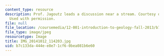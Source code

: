 ```yaml
---
content_type: resource
description: Prof. Jagoutz leads a discussion near a stream. Courtesy of Taylor Perron.
  Used with permission.
file: null
file_location: /coursemedia/12-001-introduction-to-geology-fall-2013/b7c133da444ee8e71cf60bea081b6e60_IMG_20141012_114203.jpg
file_type: image/jpeg
resourcetype: Image
title: IMG_20141012_114203.jpg
uid: b7c133da-444e-e8e7-1cf6-0bea081b6e60
---
```

